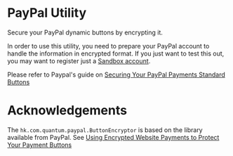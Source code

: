 PayPal Utility
=============

Secure your PayPal dynamic buttons by encrypting it. 

In order to use this utility, you need to prepare your PayPal account to handle 
the information in encrypted format. If you just want to test this out, you may 
want to register just a [Sandbox account](http://www.sandbox.paypal.com).

Please refer to Paypal's guide on [Securing Your PayPal Payments Standard 
Buttons](https://cms.paypal.com/us/cgi-bin/?cmd=_render-content&content_ID=developer/e_howto_html_encryptedwebpayments)

Acknowledgements
================

The `hk.com.quantum.paypal.ButtonEncryptor` is based on the library available 
from PayPal. See 
[Using Encrypted Website Payments to Protect Your Payment Buttons](https://cms.paypal.com/us/cgi-bin/?cmd=_render-content&content_ID=developer/e_howto_html_encryptedwebpayments#id08A3I0QC0X4)
